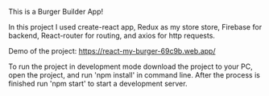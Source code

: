 This is a Burger Builder App!

In this project I used create-react app, Redux as my store store, Firebase for backend, React-router for routing, and axios for http requests.

Demo of the project: https://react-my-burger-69c9b.web.app/

To run the project in development mode download the project to your PC, open the project, and run 'npm install' in command line. 
After the process is finished run 'npm start' to start a development server. 
